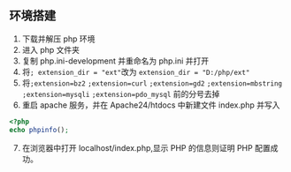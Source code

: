 ## 环境搭建

1. 下载并解压 php 环境
2. 进入 php 文件夹
3. 复制 php.ini-development 并重命名为 php.ini 并打开
4. 将`; extension_dir = "ext"`改为 `extension_dir = "D:/php/ext"`
5. 将`;extension=bz2` `;extension=curl` `;extension=gd2` `;extension=mbstring` `;extension=mysqli` `;extension=pdo_mysql` 前的分号去掉
6. 重启 apache 服务，并在 Apache24/htdocs 中新建文件 index.php 并写入

```php
<?php
echo phpinfo();
```

7. 在浏览器中打开 localhost/index.php,显示 PHP 的信息则证明 PHP 配置成功。
